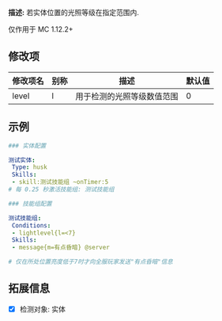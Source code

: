 **描述:** 若实体位置的光照等级在指定范围内.  

仅作用于 MC 1.12.2+

修改项
---

| 修改项名  | 别称           | 描述                      | 默认值 |
| --------- | -------------- | ------------------------- | ----- |
| level | l | 用于检测的光照等级数值范围 | 0 |

示例
---

```yaml
### 实体配置

测试实体:
 Type: husk
 Skills:
 - skill:测试技能组 ~onTimer:5
# 每 0.25 秒激活技能组: 测试技能组

### 技能组配置

测试技能组:
 Conditions:
 - lightlevel{l=<7}
 Skills:
 - message{m=有点昏暗} @server

# 仅在所处位置亮度低于7时才向全服玩家发送"有点昏暗"信息
```

拓展信息
---

- [x] 检测对象: 实体